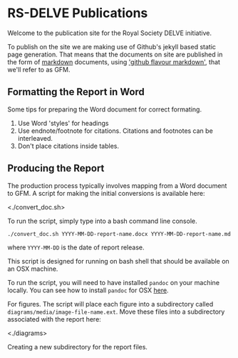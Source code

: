 # RS-DELVE Publications

Welcome to the publication site for the Royal Society DELVE initiative.

To publish on the site we are making use of Github's jekyll based static page generation. That means that the documents on site are published in the form of [markdown]() documents, using ['github flavour markdown'](https://github.github.com/gfm/), that we'll refer to as GFM.

## Formatting the Report in Word

Some tips for preparing the Word document for correct formating.

1. Use Word 'styles' for headings
2. Use endnote/footnote for citations. Citations and footnotes can be interleaved. 
3. Don't place citations inside tables.

## Producing the Report

The production process typically involves mapping from a Word document to GFM. A script for making the initial conversions is available here:

<./convert_doc.sh> 

To run the script, simply type into a bash command line console.

```
./convert_doc.sh YYYY-MM-DD-report-name.docx YYYY-MM-DD-report-name.md
```

where `YYYY-MM-DD` is the date of report release.

This script is designed for running on bash shell that should be available on an OSX machine.

To run the script, you will need to have installed `pandoc` on your machine locally. You can see how to install `pandoc` for OSX [here](https://pandoc.org/installing.html).


For figures. The script will place each figure into a subdirectory called `diagrams/media/image-file-name.ext`. Move these files into a subdirectory associated with the report here:

<./diagrams>

Creating a new subdirectory for the report files.



